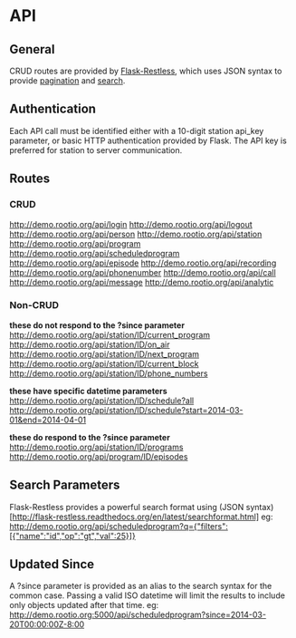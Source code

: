 # API

## General

CRUD routes are provided by [Flask-Restless](http://flask-restless.readthedocs.org/), which uses JSON syntax to provide [pagination](http://flask-restless.readthedocs.org/en/latest/requestformat.html#clientpagination) and [search](http://flask-restless.readthedocs.org/en/latest/searchformat.html#searchformat).

## Authentication

Each API call must be identified either with a 10-digit station api_key parameter, or basic HTTP authentication provided by Flask. The API key is preferred for station to server communication.

## Routes
### CRUD
http://demo.rootio.org/api/login
http://demo.rootio.org/api/logout
http://demo.rootio.org/api/person
http://demo.rootio.org/api/station
http://demo.rootio.org/api/program
http://demo.rootio.org/api/scheduledprogram
http://demo.rootio.org/api/episode
http://demo.rootio.org/api/recording
http://demo.rootio.org/api/phonenumber
http://demo.rootio.org/api/call
http://demo.rootio.org/api/message
http://demo.rootio.org/api/analytic

### Non-CRUD
__these do not respond to the ?since parameter__
http://demo.rootio.org/api/station/ID/current_program
http://demo.rootio.org/api/station/ID/on_air
http://demo.rootio.org/api/station/ID/next_program
http://demo.rootio.org/api/station/ID/current_block
http://demo.rootio.org/api/station/ID/phone_numbers

__these have specific datetime parameters__
http://demo.rootio.org/api/station/ID/schedule?all
http://demo.rootio.org/api/station/ID/schedule?start=2014-03-01&end=2014-04-01

__these do respond to the ?since parameter__
http://demo.rootio.org/api/station/ID/programs
http://demo.rootio.org/api/program/ID/episodes



## Search Parameters
Flask-Restless provides a powerful search format using (JSON syntax)[http://flask-restless.readthedocs.org/en/latest/searchformat.html]
eg: http://demo.rootio.org/api/scheduledprogram?q={"filters":[{"name":"id","op":"gt","val":25}]}

## Updated Since
A ?since parameter is provided as an alias to the search syntax for the common case. Passing a valid ISO datetime will limit the results to include only objects updated after that time. eg: http://demo.rootio.org:5000/api/scheduledprogram?since=2014-03-20T00:00:00Z-8:00
